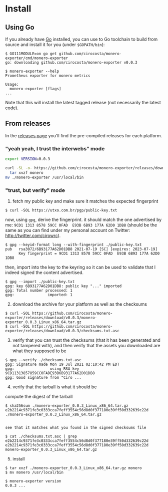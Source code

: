 # Install

## Using Go

If you already have [Go] installed, you can use to Go toolchain to build from
source and install it for you (under `$GOPATH/bin`):

```console
$ GO111MODULE=on go get github.com/cirocosta/monero-exporter/cmd/monero-exporter
go: downloading github.com/cirocosta/monero-exporter v0.0.3

$ monero-exporter --help
Prometheus exporter for monero metrics

Usage:
  monero-exporter [flags]
...
```

Note that this will install the latest tagged release (not necessarily the
latest code).


## From releases

In the [releases page] you'll find the pre-compiled releases for each platform.


### "yeah yeah, I trust the interwebs" mode

```bash
export VERSION=0.0.3

curl -SL -o- https://github.com/cirocosta/monero-exporter/releases/download/v$VERSION/monero-exporter_$VERSION_Linux_x86_64.tar.gz | \
  tar xvzf monero
mv ./monero-exporter /usr/local/bin
```


### "trust, but verify" mode


1. fetch my public key and make sure it matches the expected fingerprint

```console
$ curl -SOL https://utxo.com.br/pgp/public-key.txt
```

now, using `gpg`, derive the fingerprint. it should match the one advertised by
me: `9CD1 1313 8578 59CC 0FAD  E93B 6B93 177A 62D0 1DB8` (should be the same as
you can find under my personal account on Twitter: http://twitter.com/cirowrc).


```console
$ gpg --keyid-format long --with-fingerprint ./public-key.txt
pub   rsa3072/6B93177A62D01DB8 2021-07-19 [SC] [expires: 2023-07-19]
      Key fingerprint = 9CD1 1313 8578 59CC 0FAD  E93B 6B93 177A 62D0 1DB8
```

then, import into the key to the keyring so it can be used to validate that I
indeed signed the content advertised.

```console
$ gpg --import ./public-key.txt
gpg: key 6B93177A62D01DB8: public key "..." imported
gpg: Total number processed: 1
gpg:               imported: 1
```


2. download the archive for your platform as well as the checksums

```console
$ curl -SOL https://github.com/cirocosta/monero-exporter/releases/download/v0.0.3/monero-exporter_0.0.3_Linux_x86_64.tar.gz
$ curl -SOL https://github.com/cirocosta/monero-exporter/releases/download/v0.0.3/checksums.txt.asc
```


3. verify that you can trust the checksums (that it has been generated and
   not tampered with), and then verify that the assets you downloaded are what
   they supposed to be

```console
$ gpg --verify ./checksums.txt.asc
gpg: Signature made Mon 19 Jul 2021 02:10:42 PM EDT
gpg:                using RSA key 9CD11313857859CC0FADE93B6B93177A62D01DB8
gpg: Good signature from "Ciro ...
```


4. verify that the tarball is what it should be

compute the digest of the tarball

```console
$ sha256sum ./monero-exporter_0.0.3_Linux_x86_64.tar.gz
e2b2214c9371fe3c0333cca7feff3554c56d8d0f377180e39ff50d332639c22d  ./monero-exporter_0.0.3_Linux_x86_64.tar.gz


see that it matches what you found in the signed checksums file

$ cat ./checksums.txt.asc | grep e2b2214c9371fe3c0333cca7feff3554c56d8d0f377180e39ff50d332639c22d
e2b2214c9371fe3c0333cca7feff3554c56d8d0f377180e39ff50d332639c22d  monero-exporter_0.0.3_Linux_x86_64.tar.gz
```

5. install

```console
$ tar xvzf ./monero-exporter_0.0.3_Linux_x86_64.tar.gz monero
$ mv monero /usr/local/bin

$ monero-exporter version
0.0.3 ...
```


[Go]: https://golang.org/dl/
[releases page]: https://github.com/cirocosta/monero-exporter/releases

